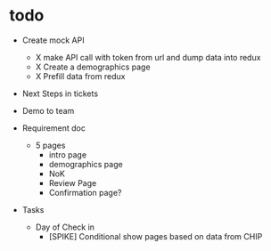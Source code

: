 # todo

- Create mock API
  - X make API call with token from url and dump data into redux
  - X Create a demographics page
  - X Prefill data from redux
- Next Steps in tickets
- Demo to team

- Requirement doc
  - 5 pages
    - intro page
    - demographics page
    - NoK
    - Review Page
    - Confirmation page?

- Tasks
  - Day of Check in
    - [SPIKE] Conditional show pages based on data from CHIP
